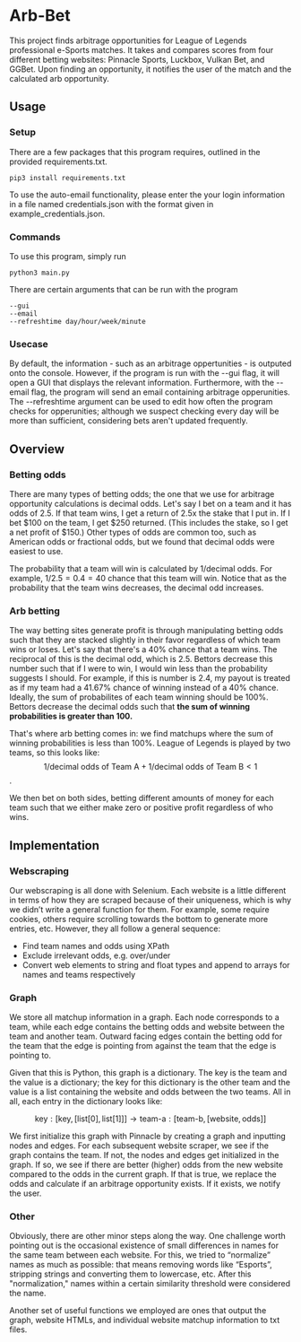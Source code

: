# Arb-Bet
This project finds arbitrage opportunities for League of Legends professional e-Sports matches. It takes and compares scores from four different betting websites: Pinnacle Sports, Luckbox, Vulkan Bet, and GGBet. Upon finding an opportunity, it notifies the user of the match and the calculated arb opportunity.

## Usage
### Setup
There are a few packages that this program requires, outlined in the provided requirements.txt.
```
pip3 install requirements.txt
```

To use the auto-email functionality, please enter the your login information in a file named credentials.json with the format given in example_credentials.json. 

### Commands
To use this program, simply run
```
python3 main.py
```
There are certain arguments that can be run with the program
```
--gui
--email
--refreshtime day/hour/week/minute
```

### Usecase
By default, the information - such as an arbitrage oppertunities - is outputed onto the console. However, if the program is run with the --gui flag, it will open a GUI that displays the relevant information. Furthermore, with the --email flag, the program will send an email containing arbitrage opperunities. The --refreshtime argument can be used to edit how often the program checks for opperunities; although we suspect checking every day will be more than sufficient, considering bets aren't updated frequently.


## Overview
### Betting odds
There are many types of betting odds; the one that we use for arbitrage opportunity calculations is decimal odds. Let's say I bet on a team and it has odds of 2.5. If that team wins, I get a return of 2.5x the stake that I put in. If I bet $100 on the team, I get $250 returned. (This includes the stake, so I get a net profit of $150.) Other types of odds are common too, such as American odds or fractional odds, but we found that decimal odds were easiest to use.

The probability that a team will win is calculated by $1/\text{decimal odds}$. For example, $1/2.5 = 0.4 = 40%$ chance that this team will win. Notice that as the probability that the team wins decreases, the decimal odd increases.


### Arb betting
The way betting sites generate profit is through manipulating betting odds such that they are stacked slightly in their favor regardless of which team wins or loses. Let's say that there's a 40% chance that a team wins. The reciprocal of this is the decimal odd, which is 2.5. Bettors decrease this number such that if I were to win, I would win less than the probability suggests I should. For example, if this is number is 2.4, my payout is treated as if my team had a 41.67% chance of winning instead of a 40% chance. Ideally, the sum of probabilites of each team winning should be 100%. Bettors decrease the decimal odds such that **the sum of winning probabilities is greater than 100.**

That's where arb betting comes in: we find matchups where the sum of winning probabilities is less than 100%. League of Legends is played by two teams, so this looks like: $$1/\text{decimal odds of Team A} + 1/\text{decimal odds of Team B} < 1$$.

We then bet on both sides, betting different amounts of money for each team such that we either make zero or positive profit regardless of who wins.

## Implementation
### Webscraping
Our webscraping is all done with Selenium. Each website is a little different in terms of how they are scraped because of their uniqueness, which is why we didn’t write a general function for them. For example, some require cookies, others require scrolling towards the bottom to generate more entries, etc. However, they all follow a general sequence:
- Find team names and odds using XPath
- Exclude irrelevant odds, e.g. over/under
- Convert web elements to string and float types and append to arrays for names and teams respectively

### Graph
We store all matchup information in a graph. Each node corresponds to a team, while each edge contains the betting odds and website between the team and another team. Outward facing edges contain the betting odd for the team that the edge is pointing from against the team that the edge is pointing to.

Given that this is Python, this graph is a dictionary. The key is the team and the value is a dictionary; the key for this dictionary is the other team and the value is a list containing the website and odds between the two teams. All in all, each entry in the dictionary looks like:

$$\text{key}:[\text{key},[\text{list}[0], \text{list}[1]]] \rightarrow \text{team-a}: [\text{team-b}, [\text{website}, \text{odds}]]$$

We first initialize this graph with Pinnacle by creating a graph and inputting nodes and edges. For each subsequent website scraper, we see if the graph contains the team. If not, the nodes and edges get initialized in the graph. If so, we see if there are better (higher) odds from the new website compared to the odds in the current graph. If that is true, we replace the odds and calculate if an arbitrage opportunity exists. If it exists, we notify the user.

### Other
Obviously, there are other minor steps along the way. One challenge worth pointing out is the occasional existence of small differences in names for the same team between each website. For this, we tried to “normalize” names as much as possible: that means removing words like “Esports”, stripping strings and converting them to lowercase, etc. After this "normalization," names within a certain similarity threshold were considered the name.

Another set of useful functions we employed are ones that output the graph, website HTMLs, and individual website matchup information to txt files.
